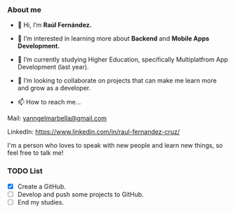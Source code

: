 ### About me
- 👋 Hi, I’m **Raúl Fernández.**

- 👀 I’m interested in learning more about **Backend** and **Mobile Apps Development.**

- 🌱 I’m currently studying Higher Education, specifically Multiplatfrom App Development (last year).

- 💞️ I’m looking to collaborate on projects that can make me learn more and grow as a developer.

- 📫 How to reach me...

Mail: yanngelmarbella@gmail.com

LinkedIn: https://www.linkedin.com/in/raul-fernandez-cruz/

I'm a person who loves to speak with new people and learn new things, so feel free to talk me!

### TODO List
- [X] Create a GitHub.
- [ ] Develop and push some projects to GitHub.
- [ ] End my studies.

<!---
raulfc2000/raulfc2000 is a ✨ special ✨ repository because its `README.md` (this file) appears on your GitHub profile.
You can click the Preview link to take a look at your changes.
--->
